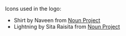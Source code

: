 Icons used in the logo:

- Shirt by Naveen from [Noun Project](https://thenounproject.com/browse/icons/term/shirt)
- Lightning by Sita Raisita from [Noun Project](https://thenounproject.com/browse/icons/term/lightning)
